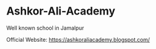 # Ashkor-Ali-Academy
Well known school in Jamalpur

Official Website: https://ashkoraliacademy.blogspot.com/
